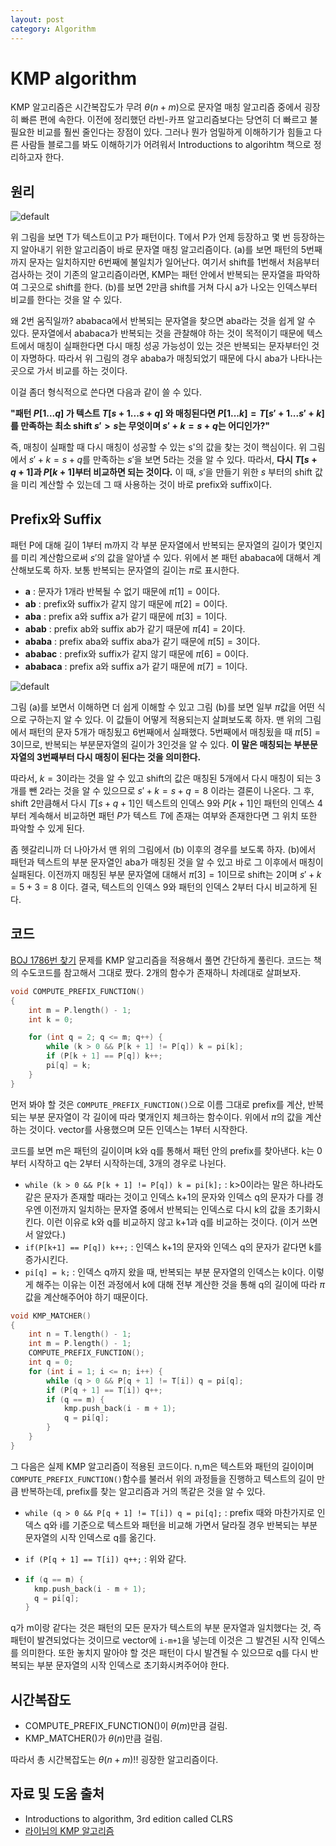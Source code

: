 ```yaml
---
layout: post
category: Algorithm
---
```


# KMP algorithm

KMP 알고리즘은 시간복잡도가 무려 $\theta(n+m)$으로 문자열 매칭 알고리즘 중에서 굉장히 빠른 편에 속한다. 이전에 정리했던 라빈-카프 알고리즘보다는 당연히 더 빠르고 불필요한 비교를 훨씬 줄인다는 장점이 있다. 그러나 뭔가 엄밀하게 이해하기가 힘들고 다른 사람들 블로그를 봐도 이해하기가 어려워서 Introductions to algorihtm 책으로 정리하고자 한다.

## 원리

![default](https://user-images.githubusercontent.com/35518072/40884406-f2b2cf14-674d-11e8-8a69-9bf553ce97f6.JPG)

위 그림을 보면 T가 텍스트이고 P가 패턴이다. T에서 P가 언제 등장하고 몇 번 등장하는지 알아내기 위한 알고리즘이 바로 문자열 매칭 알고리즘이다. (a)를 보면 패턴의 5번째까지 문자는 일치하지만 6번째에 불일치가 일어난다. 여기서 shift를 1번해서 처음부터 검사하는 것이 기존의 알고리즘이라면, KMP는 패턴 안에서 반복되는 문자열을 파악하여 그곳으로 shift를 한다. (b)를 보면 2만큼 shift를 거쳐 다시 a가 나오는 인덱스부터 비교를 한다는 것을 알 수 있다. 

왜 2번 움직일까? ababaca에서 반복되는 문자열을 찾으면 aba라는 것을 쉽게 알 수 있다. 문자열에서 ababaca가 반복되는 것을 관찰해야 하는 것이 목적이기 때문에 텍스트에서 매칭이 실패한다면 다시 매칭 성공 가능성이 있는 것은 반복되는 문자부터인 것이 자명하다. 따라서 위 그림의 경우 ababa가 매칭되었기 때문에 다시 aba가 나타나는 곳으로 가서 비교를 하는 것이다.

이걸 좀더 형식적으로 쓴다면 다음과 같이 쓸 수 있다.

**"패턴 $P[1...q]$ 가 텍스트 $T[s+1...s+q]$ 와 매칭된다면 $P[1...k]=T[s'+1...s'+k]$를 만족하는 최소 shift $s'>s$는 무엇이며 $s'+k=s+q$는 어디인가?"**

즉, 매칭이 실패할 때 다시 매칭이 성공할 수 있는 s'의 값을 찾는 것이 핵심이다. 위 그림에서 $s'+k=s+q$를 만족하는 $s'$을 보면 5라는 것을 알 수 있다. 따라서, **다시 $T[s+q+1]$과 $P[k+1]$부터 비교하면 되는 것이다.** 이 때, $s'$을 만들기 위한 $s$ 부터의 shift 값을 미리 계산할 수 있는데 그 때 사용하는 것이 바로 prefix와 suffix이다.



## Prefix와 Suffix

패턴 P에 대해 길이 1부터 m까지 각 부분 문자열에서 반복되는 문자열의 길이가 몇인지를 미리 계산함으로써 $s'$의 값을 알아낼 수 있다. 위에서 본 패턴 ababaca에 대해서 계산해보도록 하자. 보통 반복되는 문자열의 길이는 $\pi$로 표시한다.

* **a** : 문자가 1개라 반복될 수 없기 때문에 $\pi[1]=0$이다.
* **ab** : prefix와 suffix가 같지 않기 때문에 $\pi[2]=0$이다.
* **aba** : prefix a와 suffix a가 같기 때문에 $\pi[3]=1$이다.
* **abab** : prefix ab와 suffix ab가 같기 때문에 $\pi[4]=2$이다.
* **ababa** : prefix aba와 suffix aba가 같기 때문에 $\pi[5]=3$이다.
* **ababac** : prefix와 suffix가 같지 않기 때문에 $\pi[6]=0$이다.
* **ababaca** : prefix a와 suffix a가 같기 때문에 $\pi[7]=1$이다.

![default](https://user-images.githubusercontent.com/35518072/40884614-f8938d2a-6751-11e8-9c9c-c4d08fbdea0a.JPG)

그림 (a)를 보면서 이해하면 더 쉽게 이해할 수 있고 그림 (b)를 보면 일부 $\pi$값을 어떤 식으로 구하는지 알 수 있다. 이 값들이 어떻게 적용되는지 살펴보도록 하자. 맨 위의 그림에서 패턴의 문자 5개가 매칭됬고 6번째에서 실패했다. 5번째에서 매칭됬을 때 $\pi[5]=3$이므로, 반복되는 부분문자열의 길이가 3인것을 알 수 있다. **이 말은 매칭되는 부분문자열의 3번째부터 다시 매칭이 된다는 것을 의미한다.**

따라서, $k=3$이라는 것을 알 수 있고 shift의 값은 매칭된 5개에서 다시 매칭이 되는 3개를 뺀 2라는 것을 알 수 있으므로 $s'+k=s+q=8$ 이라는 결론이 나온다. 그 후, shift 2만큼해서 다시 $T[s+q+1]$인 텍스트의 인덱스 9와 $P[k+1]$인 패턴의 인덱스 4부터 계속해서 비교하면 패턴 $P$가 텍스트 $T$에 존재는 여부와 존재한다면 그 위치 또한 파악할 수 있게 된다.

좀 헷갈리니까 더 나아가서 맨 위의 그림에서 (b) 이후의 경우를 보도록 하자. (b)에서 패턴과 텍스트의 부분 문자열인 aba가 매칭된 것을 알 수 있고 바로 그 이후에서 매칭이 실패된다.  이전까지 매칭된 부분 문자열에 대해서 $\pi[3]=1$이므로 shift는 2이며 $s'+k=5+3=8$ 이다. 결국, 텍스트의 인덱스 9와 패턴의 인덱스 2부터 다시 비교하게 된다. 



## 코드

[BOJ 1786번 찾기](https://www.acmicpc.net/problem/1786) 문제를 KMP 알고리즘을 적용해서 풀면 간단하게 풀린다. 코드는 책의 수도코드를 참고해서 그대로 짰다. 2개의 함수가 존재하니 차례대로 살펴보자.

```c++
void COMPUTE_PREFIX_FUNCTION()
{
	int m = P.length() - 1;
	int k = 0;

	for (int q = 2; q <= m; q++) {
		while (k > 0 && P[k + 1] != P[q]) k = pi[k];
		if (P[k + 1] == P[q]) k++;
		pi[q] = k;
	}
}
```

먼저 봐야 할 것은 `COMPUTE_PREFIX_FUNCTION()`으로 이름 그대로 prefix를 계산, 반복되는 부분 문자열이 각 길이에 따라 몇개인지 체크하는 함수이다. 위에서 $\pi$의 값을 계산하는 것이다. vector를 사용했으며 모든 인덱스는 1부터 시작한다. 

코드를 보면 m은 패턴의 길이이며 k와 q를 통해서 패턴 안의 prefix를 찾아낸다. k는 0부터 시작하고 q는 2부터 시작하는데, 3개의 경우로 나뉜다.

* `while (k > 0 && P[k + 1] != P[q]) k = pi[k];` : k>0이라는 말은 하나라도 같은 문자가 존재할 때라는 것이고 인덱스 k+1의 문자와 인덱스 q의 문자가 다를 경우엔 이전까지 일치하는 문자열 중에서 반복되는 인덱스로 다시 k의 값을 초기화시킨다. 이런 이유로 k와 q를 비교하지 않고 k+1과 q를 비교하는 것이다. (이거 쓰면서 알았다.)
* `if(P[k+1] == P[q]) k++;` : 인덱스 k+1의 문자와 인덱스 q의 문자가 같다면 k를 증가시킨다.
* `pi[q] = k;` : 인덱스 q까지 왔을 때, 반복되는 부분 문자열의 인덱스는 k이다. 이렇게 해주는 이유는 이전 과정에서 k에 대해 전부 계산한 것을 통해 q의 길이에 따라 $\pi$ 값을 계산해주어야 하기 때문이다.

```c++
void KMP_MATCHER()
{
	int n = T.length() - 1;
	int m = P.length() - 1;
	COMPUTE_PREFIX_FUNCTION();
	int q = 0;
	for (int i = 1; i <= n; i++) {
		while (q > 0 && P[q + 1] != T[i]) q = pi[q];
		if (P[q + 1] == T[i]) q++;
		if (q == m) {
			kmp.push_back(i - m + 1);
			q = pi[q];
		}
	}
}
```

그 다음은 실제 KMP 알고리즘이 적용된 코드이다. n,m은 텍스트와 패턴의 길이이며 `COMPUTE_PREFIX_FUNCTION()`함수를 불러서 위의 과정들을 진행하고 텍스트의 길이 만큼 반복하는데, prefix를 찾는 알고리즘과 거의 똑같은 것을 알 수 있다. 

* `while (q > 0 && P[q + 1] != T[i]) q = pi[q];` : prefix 때와 마찬가지로 인덱스 q와 i를 기준으로 텍스트와 패턴을 비교해 가면서 달라질 경우 반복되는 부분 문자열의 시작 인덱스로 q를 옮긴다.

* `if (P[q + 1] == T[i]) q++;` : 위와 같다.

* ```c++
  if (q == m) {
  	kmp.push_back(i - m + 1);
  	q = pi[q];
  }
  ```

q가 m이랑 같다는 것은 패턴의 모든 문자가 텍스트의 부분 문자열과 일치했다는 것, 즉 패턴이 발견되었다는 것이므로 vector에 `i-m+1`을 넣는데 이것은 그 발견된 시작 인덱스를 의미한다. 또한 놓치지 말아야 할 것은 패턴이 다시 발견될 수 있으므로 q를 다시 반복되는 부분 문자열의 시작 인덱스로 초기화시켜주어야 한다.



## 시간복잡도

* COMPUTE_PREFIX_FUNCTION()이 $\theta(m)$만큼 걸림.
* KMP_MATCHER()가 $\theta(n)$만큼 걸림.

따라서 총 시간복잡도는 $\theta(n+m)$!! 굉장한 알고리즘이다.



## 자료 및 도움 출처

* Introductions to algorithm, 3rd edition called CLRS
* [라이님의 KMP 알고리즘](https://blog.naver.com/PostView.nhn?blogId=kks227&logNo=220917078260&proxyReferer=https%3A%2F%2Fwww.google.co.kr%2F)
